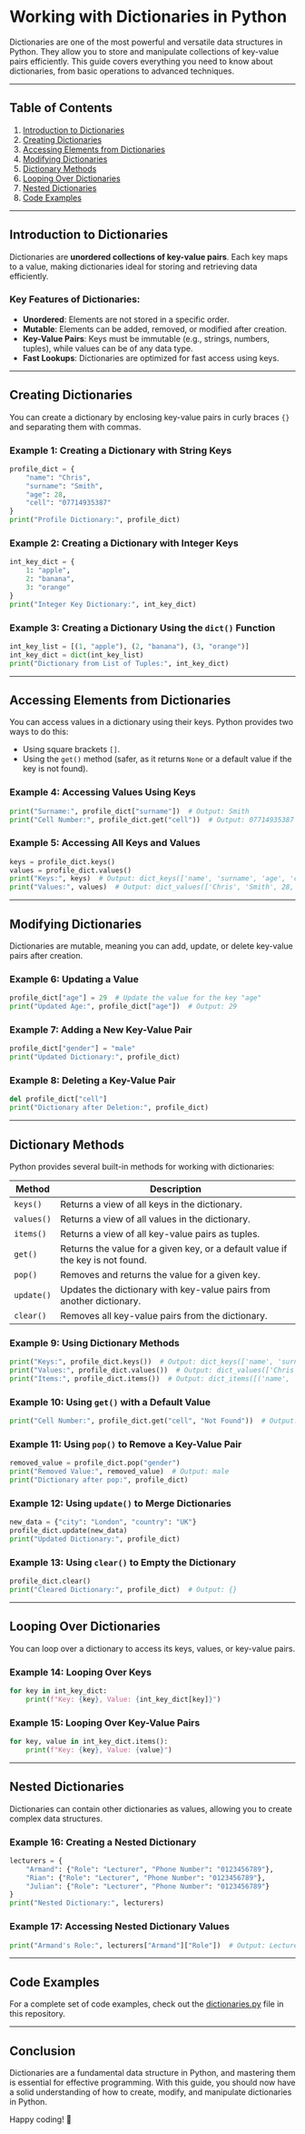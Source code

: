 # Working with Dictionaries in Python

Dictionaries are one of the most powerful and versatile data structures in Python. They allow you to store and manipulate collections of key-value pairs efficiently. This guide covers everything you need to know about dictionaries, from basic operations to advanced techniques.

---

## Table of Contents

1. [Introduction to Dictionaries](#introduction-to-dictionaries)
2. [Creating Dictionaries](#creating-dictionaries)
3. [Accessing Elements from Dictionaries](#accessing-elements-from-dictionaries)
4. [Modifying Dictionaries](#modifying-dictionaries)
5. [Dictionary Methods](#dictionary-methods)
6. [Looping Over Dictionaries](#looping-over-dictionaries)
7. [Nested Dictionaries](#nested-dictionaries)
8. [Code Examples](#code-examples)

---

## Introduction to Dictionaries

Dictionaries are **unordered collections of key-value pairs**. Each key maps to a value, making dictionaries ideal for storing and retrieving data efficiently.

### Key Features of Dictionaries:
- **Unordered**: Elements are not stored in a specific order.
- **Mutable**: Elements can be added, removed, or modified after creation.
- **Key-Value Pairs**: Keys must be immutable (e.g., strings, numbers, tuples), while values can be of any data type.
- **Fast Lookups**: Dictionaries are optimized for fast access using keys.

---

## Creating Dictionaries

You can create a dictionary by enclosing key-value pairs in curly braces `{}` and separating them with commas.

### Example 1: Creating a Dictionary with String Keys
```python
profile_dict = {
    "name": "Chris",
    "surname": "Smith",
    "age": 28,
    "cell": "07714935387"
}
print("Profile Dictionary:", profile_dict)
```

### Example 2: Creating a Dictionary with Integer Keys
```python
int_key_dict = {
    1: "apple",
    2: "banana",
    3: "orange"
}
print("Integer Key Dictionary:", int_key_dict)
```

### Example 3: Creating a Dictionary Using the `dict()` Function
```python
int_key_list = [(1, "apple"), (2, "banana"), (3, "orange")]
int_key_dict = dict(int_key_list)
print("Dictionary from List of Tuples:", int_key_dict)
```

---

## Accessing Elements from Dictionaries

You can access values in a dictionary using their keys. Python provides two ways to do this:
- Using square brackets `[]`.
- Using the `get()` method (safer, as it returns `None` or a default value if the key is not found).

### Example 4: Accessing Values Using Keys
```python
print("Surname:", profile_dict["surname"])  # Output: Smith
print("Cell Number:", profile_dict.get("cell"))  # Output: 07714935387
```

### Example 5: Accessing All Keys and Values
```python
keys = profile_dict.keys()
values = profile_dict.values()
print("Keys:", keys)  # Output: dict_keys(['name', 'surname', 'age', 'cell'])
print("Values:", values)  # Output: dict_values(['Chris', 'Smith', 28, '07714935387'])
```

---

## Modifying Dictionaries

Dictionaries are mutable, meaning you can add, update, or delete key-value pairs after creation.

### Example 6: Updating a Value
```python
profile_dict["age"] = 29  # Update the value for the key "age"
print("Updated Age:", profile_dict["age"])  # Output: 29
```

### Example 7: Adding a New Key-Value Pair
```python
profile_dict["gender"] = "male"
print("Updated Dictionary:", profile_dict)
```

### Example 8: Deleting a Key-Value Pair
```python
del profile_dict["cell"]
print("Dictionary after Deletion:", profile_dict)
```

---

## Dictionary Methods

Python provides several built-in methods for working with dictionaries:

| Method     | Description                                      |
|------------|--------------------------------------------------|
| `keys()`   | Returns a view of all keys in the dictionary.    |
| `values()` | Returns a view of all values in the dictionary.  |
| `items()`  | Returns a view of all key-value pairs as tuples. |
| `get()`    | Returns the value for a given key, or a default value if the key is not found. |
| `pop()`    | Removes and returns the value for a given key.   |
| `update()` | Updates the dictionary with key-value pairs from another dictionary. |
| `clear()`  | Removes all key-value pairs from the dictionary. |

### Example 9: Using Dictionary Methods
```python
print("Keys:", profile_dict.keys())  # Output: dict_keys(['name', 'surname', 'age', 'gender'])
print("Values:", profile_dict.values())  # Output: dict_values(['Chris', 'Smith', 29, 'male'])
print("Items:", profile_dict.items())  # Output: dict_items([('name', 'Chris'), ('surname', 'Smith'), ('age', 29), ('gender', 'male')])
```

### Example 10: Using `get()` with a Default Value
```python
print("Cell Number:", profile_dict.get("cell", "Not Found"))  # Output: Not Found
```

### Example 11: Using `pop()` to Remove a Key-Value Pair
```python
removed_value = profile_dict.pop("gender")
print("Removed Value:", removed_value)  # Output: male
print("Dictionary after pop:", profile_dict)
```

### Example 12: Using `update()` to Merge Dictionaries
```python
new_data = {"city": "London", "country": "UK"}
profile_dict.update(new_data)
print("Updated Dictionary:", profile_dict)
```

### Example 13: Using `clear()` to Empty the Dictionary
```python
profile_dict.clear()
print("Cleared Dictionary:", profile_dict)  # Output: {}
```

---

## Looping Over Dictionaries

You can loop over a dictionary to access its keys, values, or key-value pairs.

### Example 14: Looping Over Keys
```python
for key in int_key_dict:
    print(f"Key: {key}, Value: {int_key_dict[key]}")
```

### Example 15: Looping Over Key-Value Pairs
```python
for key, value in int_key_dict.items():
    print(f"Key: {key}, Value: {value}")
```

---

## Nested Dictionaries

Dictionaries can contain other dictionaries as values, allowing you to create complex data structures.

### Example 16: Creating a Nested Dictionary
```python
lecturers = {
    "Armand": {"Role": "Lecturer", "Phone Number": "0123456789"},
    "Rian": {"Role": "Lecturer", "Phone Number": "0123456789"},
    "Julian": {"Role": "Lecturer", "Phone Number": "0123456789"}
}
print("Nested Dictionary:", lecturers)
```

### Example 17: Accessing Nested Dictionary Values
```python
print("Armand's Role:", lecturers["Armand"]["Role"])  # Output: Lecturer
```

---

## Code Examples

For a complete set of code examples, check out the [dictionaries.py](dictionaries.py) file in this repository.

---

## Conclusion

Dictionaries are a fundamental data structure in Python, and mastering them is essential for effective programming. With this guide, you should now have a solid understanding of how to create, modify, and manipulate dictionaries in Python.

Happy coding! 🚀
